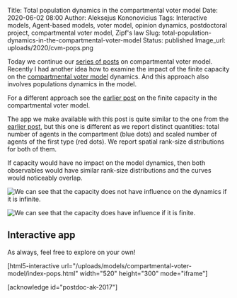 Title: Total population dynamics in the compartmental voter model
Date: 2020-06-02 08:00
Author: Aleksejus Kononovicius
Tags: Interactive models, Agent-based models, voter model, opinion dynamics, postdoctoral project, compartmental voter model, Zipf's law
Slug: total-population-dynamics-in-the-compartmental-voter-model
Status: published
Image_url: uploads/2020/cvm-pops.png

Today we continue our [series of posts](/tag/compartmental-voter-model/) on
compartmental voter model. Recently I had another idea how to examine the
impact of the finite capacity on the
[compartmental voter model]({filename}/articles/2020/compartmental-voter-model.md)
dynamics. And this approach also involves populations dynamics in the model.

For a different approach see the
[earlier post]({filename}/articles/2020/compartmental-voter-model-finite-capacity.md)
on the finite capacity in the compartmental voter model.
<!--more-->

The app we make available with this post is quite similar to the one from the
[earlier post]({filename}/articles/2020/compartmental-voter-model.md), but
this one is different as we report distinct quantities: total number of agents
in the compartment (blue dots) and scaled number of agents of the first type
(red dots). We report spatial rank-size distributions for both of them.

If capacity would have no impact on the model dynamics, then both observables
would have similar rank-size distributions and the curves would noticeably
overlap.

![We can see that the capacity does not have influence on the dynamics if it is infinite.]({static}/uploads/2020/cvm-pops.png "We can see that capacity does not have influence on the dynamics if it is infinite.")

![We can see that the capacity does have influence if it is finite.]({static}/uploads/2020/cvm-pops-2.png "We can see that capacity does have influence if it is finite.")

## Interactive app

As always, feel free to explore on your own!

[html5-interactive
url="/uploads/models/compartmental-voter-model/index-pops.html"
width="520" height="300" mode="iframe"]

[acknowledge id="postdoc-ak-2017"]
